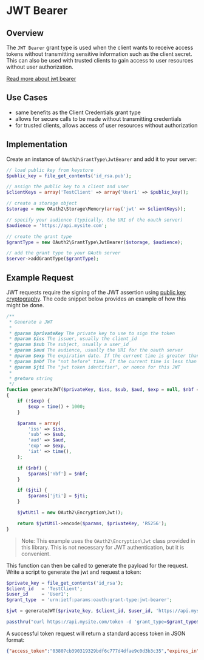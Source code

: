 # JWT Bearer

## Overview

The `JWT Bearer` grant type is used when the client wants to
receive access tokens without transmitting sensitive information
such as the client secret. This can also be used with trusted
clients to gain access to user resources without user authorization.

[Read more about jwt bearer](http://tools.ietf.org/html/draft-ietf-oauth-jwt-bearer-07#section-1)

## Use Cases

  * same benefits as the Client Credentials grant type
  * allows for secure calls to be made without transmitting credentials
  * for trusted clients, allows access of user resources without authorization

## Implementation

Create an instance of `OAuth2\GrantType\JwtBearer` and add it to
your server:

```php
// load public key from keystore
$public_key = file_get_contents('id_rsa.pub');

// assign the public key to a client and user
$clientKeys = array('TestClient' => array('User1' => $public_key));

// create a storage object
$storage = new OAuth2\Storage\Memory(array('jwt' => $clientKeys));

// specify your audience (typically, the URI of the oauth server)
$audience = 'https://api.mysite.com';

// create the grant type
$grantType = new OAuth2\GrantType\JwtBearer($storage, $audience);

// add the grant type to your OAuth server
$server->addGrantType($grantType);
```

## Example Request

JWT requests require the signing of the JWT assertion using
[public key cryptography](http://en.wikipedia.org/wiki/Public-key_cryptography).
The code snippet below provides an example of how this might be done.

```php
/**
 * Generate a JWT
 *
 * @param $privateKey The private key to use to sign the token
 * @param $iss The issuer, usually the client_id
 * @param $sub The subject, usually a user_id
 * @param $aud The audience, usually the URI for the oauth server
 * @param $exp The expiration date. If the current time is greater than the exp, the JWT is invalid
 * @param $nbf The "not before" time. If the current time is less than the nbf, the JWT is invalid
 * @param $jti The "jwt token identifier", or nonce for this JWT
 *
 * @return string
 */
function generateJWT($privateKey, $iss, $sub, $aud, $exp = null, $nbf = null, $jti = null)
{
    if (!$exp) {
        $exp = time() + 1000;
    }

    $params = array(
        'iss' => $iss,
        'sub' => $sub,
        'aud' => $aud,
        'exp' => $exp,
        'iat' => time(),
    );

    if ($nbf) {
        $params['nbf'] = $nbf;
    }

    if ($jti) {
        $params['jti'] = $jti;
    }

    $jwtUtil = new OAuth2\Encryption\Jwt();

    return $jwtUtil->encode($params, $privateKey, 'RS256');
}
```

> Note: This example uses the `OAuth2\Encryption\Jwt` class provided in this library. This is
> not necessary for JWT authentication, but it is convenient.

This function can then be called to generate the payload for the request. Write a script to
generate the jwt and request a token:

```php
$private_key = file_get_contents('id_rsa');
$client_id   = 'TestClient';
$user_id     = 'User1';
$grant_type  = 'urn:ietf:params:oauth:grant-type:jwt-bearer';

$jwt = generateJWT($private_key, $client_id, $user_id, 'https://api.mysite.com');

passthru("curl https://api.mysite.com/token -d 'grant_type=$grant_type&assertion=$jwt'");
```

A successful token request will return a standard access token in JSON format:

```json
{"access_token":"03807cb390319329bdf6c777d4dfae9c0d3b3c35","expires_in":3600,"token_type":"bearer","scope":null}
```
